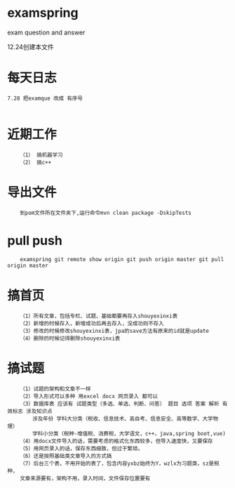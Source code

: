 # examspring
exam question and answer


12.24创建本文件
# 每天日志
```
7.28 把examque 改成 有序号


```

# 近期工作
```
	（1） 搞机器学习
	（2） 搞c++
```


# 导出文件
```
	到pom文件所在文件夹下,运行命令mvn clean package -DskipTests
```

# pull push
```
	examspring git remote show origin git push origin master git pull origin master
```

# 搞首页
```
	（1）所有文章，包括专栏、试题、基础都要再存入shouyexinxi表
	（2）新增的时候存入，新增成功后再去存入，没成功则不存入
	（3）修改的时候修改shouyexinxi表，jpa的save方法有原来的id就是update
	（4）删除的时候记得删除shouyexinxi表
```

# 搞试题
```
	（1）试题的架构和文章不一样
	（2）导入形式可以多种 用excel docx 网页录入 都可以
	（3）数据库表 应该有 试题类型（多选、单选、判断、问答） 题目 选项 答案 解析 有效标志 涉及知识点 
	    涉及年份 学科大分类（税收、信息技术、高自考、信息安全、高等数学、大学物理） 
		学科小分类（税种-增值税、消费税，大学语文，c++，java,spring boot,vue)
	（4）用docx文件导入的话，需要考虑的格式化东西较多，但导入速度快，又要保存
	（5）用网页录入的话，保存东西细致，但过于繁琐。
	（6）还是按照基础类文章导入的方式搞
	（7）后台三个表，不用开始的表了，包含内容yxbz始终为Y，wzlx为习题类，sz是税种，
	文章来源要有，架构不用，录入时间，文件保存位置要有     
```